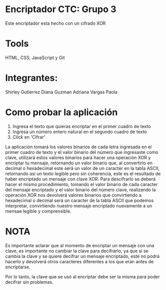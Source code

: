 # Encriptador CTC: Grupo 3

Este encriptador esta hecho con un cifrado XOR

# Tools

HTML, CSS, JavaScript y Git

# Integrantes:

Shirley Gutierrez
Diana Guzman
Adriana Vargas
Paola

# Como probar la aplicación

1. Ingresa el texto que quieras encriptar en el primer cuadro de texto
2. Ingresa un número entero natural en el segundo cuadro de texto
3. Click en 'Cifrar'

La aplicación tomará los valores binarios de cada letra ingresada en el primer cuadro de texto y el valor binario del número que ingresaste como clave, utilizará estos valores binarios para hacer una operación XOR y encriptar tu mensaje, retornando un valor binario que, al convertirlo en decimal o hexadecimal este será un valor de un caracter en la tabla ASCII, retornando así un texto legible pero sin coherencia, este es el resultado de haber encriptado un mensaje con clave XOR.
Para descifrarlo se deberá hacer el mismo procedimiento, tomando el valor binario de cada caracter del mensaje encriptado y el valor binario del número clave, realizando la operación XOR nos devolverá valores binarios que convirtiendo a hexadecimal o decimal será un caracter de la tabla ASCII que podemos interpretar, convirtiendo nuestro mensaje encriptado nuevamente a un mensae legible y comprensible.

# NOTA

Es importante aclarar que al momento de encriptar un mensaje con una clave, es importante no cambiar la clave para decifrarlo, ya que si se cambia la clave y se quiere decifrar un mensaje encriptado, este no podrá hacerlo y devolverá otros caracteres diferentes a los que eran antes de encriptarse.

Por lo tanto, la clave que se usó al encriptar debe ser la misma para poder decifrar sin problemas.
